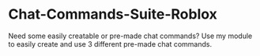 # Chat-Commands-Suite-Roblox
Need some easily creatable or pre-made chat commands? Use my module to easily create and use 3 different pre-made chat commands.
